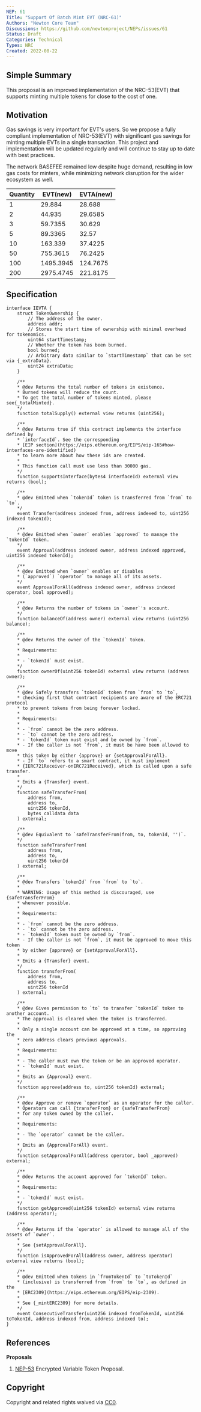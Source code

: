 ```yaml
---
NEP: 61
Title: "Support Of Batch Mint EVT (NRC-61)"
Authors: "Newton Core Team"
Discussions: https://github.com/newtonproject/NEPs/issues/61
Status: Draft
Categories: Technical
Types: NRC
Created: 2022-08-22
---
```


## Simple Summary

This proposal is an improved implementation of the NRC-53(EVT) that supports minting multiple tokens for close to the cost of one.

## Motivation

Gas savings is very important for EVT's users. So we propose a fully compliant implementation of NRC-53(EVT) with significant gas savings for minting multiple EVTs in a single transaction. This project and implementation will be updated regularly and will continue to stay up to date with best practices.

The network BASEFEE remained low despite huge demand, resulting in low gas costs for minters, while minimizing network disruption for the wider ecosystem as well.

|  Quantity  |    EVT(new)    |    EVTA(new)   |
| ---------- | -------------- | -------------- |
| 1          | 29.884         | 28.688         |
| 2          | 44.935         | 29.6585        |
| 3          | 59.7355        | 30.629         |
| 5          | 89.3365        | 32.57          |
| 10         | 163.339        | 37.4225        |
| 50         | 755.3615       | 76.2425        |
| 100        | 1495.3945      | 124.7675       |
| 200        | 2975.4745      | 221.8175       |


## Specification

```solidity
interface IEVTA {
    struct TokenOwnership {
        // The address of the owner.
        address addr;
        // Stores the start time of ownership with minimal overhead for tokenomics.
        uint64 startTimestamp;
        // Whether the token has been burned.
        bool burned;
        // Arbitrary data similar to `startTimestamp` that can be set via {_extraData}.
        uint24 extraData;
    }

    /**
    * @dev Returns the total number of tokens in existence.
    * Burned tokens will reduce the count.
    * To get the total number of tokens minted, please see{_totalMinted}.
    */
    function totalSupply() external view returns (uint256);

    /**
    * @dev Returns true if this contract implements the interface defined by
    * `interfaceId`. See the corresponding
    * [EIP section](https://eips.ethereum.org/EIPS/eip-165#how-interfaces-are-identified)
    * to learn more about how these ids are created.
    *
    * This function call must use less than 30000 gas.
    */
    function supportsInterface(bytes4 interfaceId) external view returns (bool);

    /**
    * @dev Emitted when `tokenId` token is transferred from `from` to `to`.
    */
    event Transfer(address indexed from, address indexed to, uint256 indexed tokenId);

    /**
    * @dev Emitted when `owner` enables `approved` to manage the `tokenId` token.
    */
    event Approval(address indexed owner, address indexed approved, uint256 indexed tokenId);

    /**
    * @dev Emitted when `owner` enables or disables
    * (`approved`) `operator` to manage all of its assets.
    */
    event ApprovalForAll(address indexed owner, address indexed operator, bool approved);

    /**
    * @dev Returns the number of tokens in `owner`'s account.
    */
    function balanceOf(address owner) external view returns (uint256 balance);

    /**
    * @dev Returns the owner of the `tokenId` token.
    *
    * Requirements:
    *
    * - `tokenId` must exist.
    */
    function ownerOf(uint256 tokenId) external view returns (address owner);

    /**
    * @dev Safely transfers `tokenId` token from `from` to `to`,
    * checking first that contract recipients are aware of the ERC721 protocol
    * to prevent tokens from being forever locked.
    *
    * Requirements:
    *
    * - `from` cannot be the zero address.
    * - `to` cannot be the zero address.
    * - `tokenId` token must exist and be owned by `from`.
    * - If the caller is not `from`, it must be have been allowed to move
    * this token by either {approve} or {setApprovalForAll}.
    * - If `to` refers to a smart contract, it must implement
    * {IERC721Receiver-onERC721Received}, which is called upon a safe transfer.
    *
    * Emits a {Transfer} event.
    */
    function safeTransferFrom(
        address from,
        address to,
        uint256 tokenId,
        bytes calldata data
    ) external;

    /**
    * @dev Equivalent to `safeTransferFrom(from, to, tokenId, '')`.
    */
    function safeTransferFrom(
        address from,
        address to,
        uint256 tokenId
    ) external;

    /**
    * @dev Transfers `tokenId` from `from` to `to`.
    *
    * WARNING: Usage of this method is discouraged, use {safeTransferFrom}
    * whenever possible.
    *
    * Requirements:
    *
    * - `from` cannot be the zero address.
    * - `to` cannot be the zero address.
    * - `tokenId` token must be owned by `from`.
    * - If the caller is not `from`, it must be approved to move this token
    * by either {approve} or {setApprovalForAll}.
    *
    * Emits a {Transfer} event.
    */
    function transferFrom(
        address from,
        address to,
        uint256 tokenId
    ) external;

    /**
    * @dev Gives permission to `to` to transfer `tokenId` token to another account.
    * The approval is cleared when the token is transferred.
    *
    * Only a single account can be approved at a time, so approving the
    * zero address clears previous approvals.
    *
    * Requirements:
    *
    * - The caller must own the token or be an approved operator.
    * - `tokenId` must exist.
    *
    * Emits an {Approval} event.
    */
    function approve(address to, uint256 tokenId) external;

    /**
    * @dev Approve or remove `operator` as an operator for the caller.
    * Operators can call {transferFrom} or {safeTransferFrom}
    * for any token owned by the caller.
    *
    * Requirements:
    *
    * - The `operator` cannot be the caller.
    *
    * Emits an {ApprovalForAll} event.
    */
    function setApprovalForAll(address operator, bool _approved) external;

    /**
    * @dev Returns the account approved for `tokenId` token.
    *
    * Requirements:
    *
    * - `tokenId` must exist.
    */
    function getApproved(uint256 tokenId) external view returns (address operator);

    /**
    * @dev Returns if the `operator` is allowed to manage all of the assets of `owner`.
    *
    * See {setApprovalForAll}.
    */
    function isApprovedForAll(address owner, address operator) external view returns (bool);

    /**
    * @dev Emitted when tokens in `fromTokenId` to `toTokenId`
    * (inclusive) is transferred from `from` to `to`, as defined in the
    * [ERC2309](https://eips.ethereum.org/EIPS/eip-2309).
    *
    * See {_mintERC2309} for more details.
    */
    event ConsecutiveTransfer(uint256 indexed fromTokenId, uint256 toTokenId, address indexed from, address indexed to);
}
```

## References

**Proposals**

1. [NEP-53](https://neps.newtonproject.org/neps/nep-53) Encrypted Variable Token Proposal.

## Copyright

Copyright and related rights waived via [CC0](https://creativecommons.org/publicdomain/zero/1.0/).